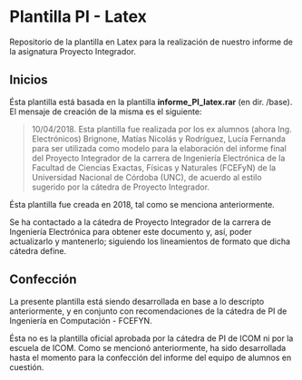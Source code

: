 # Plantilla PI - Latex

Repositorio de la plantilla en Latex para la realización de nuestro informe de la asignatura Proyecto Integrador.

## Inicios

Ésta plantilla está basada en la plantilla **informe_PI_latex.rar** (en dir. /base).
El mensaje de creación de la misma es el siguiente:

>   10/04/2018.
    Esta plantilla fue realizada por los ex alumnos (ahora Ing. Electrónicos) Brignone, Matías Nicolás y Rodríguez, Lucía Fernanda para ser utilizada como modelo para la elaboración del informe final del Proyecto Integrador de la carrera de Ingeniería Electrónica de la Facultad de Ciencias Exactas, Físicas y Naturales (FCEFyN) de la Universidad Nacional de Córdoba (UNC), de acuerdo al estilo sugerido por la cátedra de Proyecto Integrador.

Ésta plantilla fue creada en 2018, tal como se menciona anteriormente.

Se ha contactado a la cátedra de Proyecto Integrador de la carrera de Ingeniería Electrónica para obtener este documento y, así, poder actualizarlo y mantenerlo; siguiendo los lineamientos de formato que dicha cátedra define.

## Confección

La presente plantilla está siendo desarrollada en base a lo descripto anteriormente, y en conjunto con recomendaciones de la cátedra de PI de Ingeniería en Computación - FCEFYN.

Ésta no es la plantilla oficial aprobada por la cátedra de PI de ICOM ni por la escuela de ICOM. Como se mencionó anteriormente, ha sido desarrollada hasta el momento para la confección del informe del equipo de alumnos en cuestión.